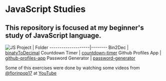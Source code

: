# JavaScript Studies

This repository is focused at my beginner's study of JavaScript language.
---
![JS](https://upload.wikimedia.org/wikipedia/commons/thumb/9/99/Unofficial_JavaScript_logo_2.svg/200px-Unofficial_JavaScript_logo_2.svg.png)
Project             | Folder 
--------------------|--------
Bin2Dec             | [binatyToDecimal](https://github.com/KaicPierre/JavaScript-Exercises/tree/main/binaryToDecimal)
Countdown Timer     | [countdown-timer](https://github.com/KaicPierre/JavaScript-Exercises/tree/main/countdown-timer)
Github Profiles App | [github-profiles-app](https://github.com/KaicPierre/JavaScript-Exercises/tree/main/github-profiles-app)
Password Generator  | [password-generator](https://github.com/KaicPierre/JavaScript-Exercises/tree/main/password-generator)


Some of this exercises were done by watching some videos from [@florinpop17](github.com/florinpop17) at [YouTube](https://www.youtube.com/channel/UCeU-1X402kT-JlLdAitxSMA)
